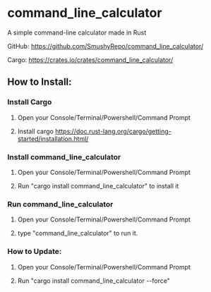 # command_line_calculator
A simple command-line calculator made in Rust

GitHub: https://github.com/SmushyRepo/command_line_calculator/

Cargo: https://crates.io/crates/command_line_calculator/

## How to Install:

### Install Cargo
1. Open your Console/Terminal/Powershell/Command Prompt

2. Install cargo https://doc.rust-lang.org/cargo/getting-started/installation.html/

### Install command_line_calculator
1. Open your Console/Terminal/Powershell/Command Prompt

2. Run "cargo install command_line_calculator" to install it

### Run command_line_calculator
1. Open your Console/Terminal/Powershell/Command Prompt

2. type "command_line_calculator" to run it.

### How to Update:
1. Open your Console/Terminal/Powershell/Command Prompt

2. Run "cargo install command_line_calculator --force"
